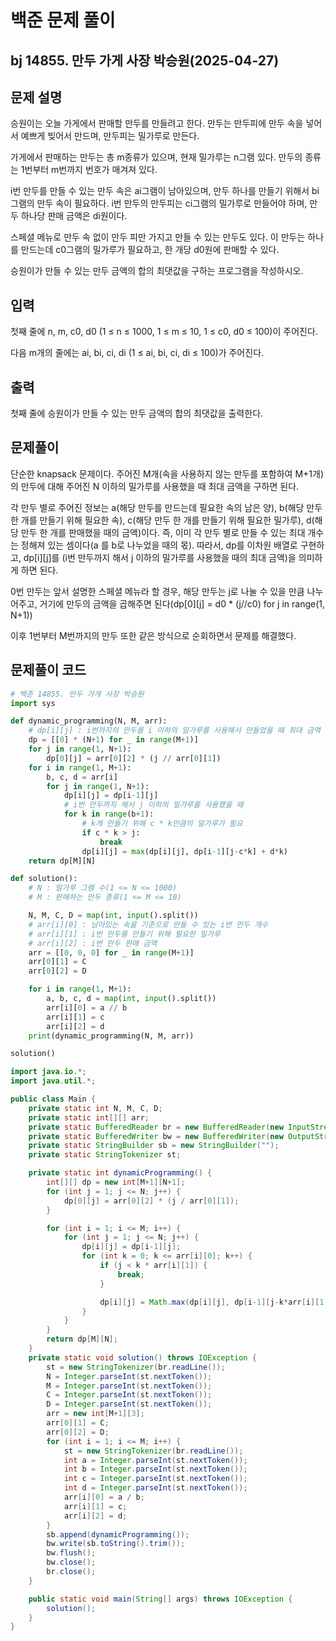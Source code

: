 # 백준 문제 풀이

## bj 14855. 만두 가게 사장 박승원(2025-04-27)

## 문제 설명

승원이는 오늘 가게에서 판매할 만두를 만들려고 한다. 만두는 만두피에 만두 속을 넣어서 예쁘게 빚어서 만드며, 만두피는 밀가루로 만든다.

가게에서 판매하는 만두는 총 m종류가 있으며, 현재 밀가루는 n그램 있다. 만두의 종류는 1번부터 m번까지 번호가 매겨져 있다.

i번 만두를 만들 수 있는 만두 속은 ai그램이 남아있으며, 만두 하나를 만들기 위해서 bi그램의 만두 속이 필요하다. i번 만두의 만두피는 ci그램의 밀가루로 만들어야 하며, 만두 하나당 판매 금액은 di원이다.

스페셜 메뉴로 만두 속 없이 만두 피만 가지고 만들 수 있는 만두도 있다. 이 만두는 하나를 만드는데 c0그램의 밀가루가 필요하고, 한 개당 d0원에 판매할 수 있다.

승원이가 만들 수 있는 만두 금액의 합의 최댓값을 구하는 프로그램을 작성하시오.

## 입력

첫째 줄에 n, m, c0, d0 (1 ≤ n ≤ 1000, 1 ≤ m ≤ 10, 1 ≤ c0, d0 ≤ 100)이 주어진다.

다음 m개의 줄에는 ai, bi, ci, di (1 ≤ ai, bi, ci, di ≤ 100)가 주어진다.

## 출력

첫째 줄에 승원이가 만들 수 있는 만두 금액의 합의 최댓값을 출력한다.

## 문제풀이

단순한 knapsack 문제이다. 주어진 M개(속을 사용하지 않는 만두를 포함하여 M+1개)의 만두에 대해 주어진 N 이하의 밀가루를 사용했을 때 최대 금액을 구하면 된다.

각 만두 별로 주어진 정보는 a(해당 만두를 만드는데 필요한 속의 남은 양), b(해당 만두 한 개를 만들기 위해 필요한 속), c(해당 만두 한 개를 만들기 위해 필요한 밀가루), d(해당 만두 한 개를 판매했을 때의 금액)이다. 즉, 이미 각 만두 별로 만들 수 있는 최대 개수는 정해져 있는 셈이다(a 를 b로 나누었을 때의 몫). 따라서, dp를 이차원 배열로 구현하고, dp[i][j]를 (i번 만두까지 해서 j 이하의 밀가루를 사용했을 때의 최대 금액)을 의미하게 하면 된다.

0번 만두는 앞서 설명한 스페셜 메뉴라 할 경우, 해당 만두는 j로 나눌 수 있을 만큼 나누어주고, 거기에 만두의 금액을 곱해주면 된다(dp[0][j] = d0 \* (j//c0) for j in range(1, N+1))

이후 1번부터 M번까지의 만두 또한 같은 방식으로 순회하면서 문제를 해결했다.

## 문제풀이 코드

```python
# 백준 14855. 만두 가게 사장 박승원
import sys

def dynamic_programming(N, M, arr):
    # dp[i][j] : i번까지의 만두를 i 이하의 밀가루를 사용해서 만들었을 때 최대 금액
    dp = [[0] * (N+1) for _ in range(M+1)]
    for j in range(1, N+1):
        dp[0][j] = arr[0][2] * (j // arr[0][1])
    for i in range(1, M+1):
        b, c, d = arr[i]
        for j in range(1, N+1):
            dp[i][j] = dp[i-1][j]
            # i번 만두까지 해서 j 이하의 밀가루를 사용했을 때
            for k in range(b+1):
                # k개 만들기 위해 c * k만큼의 밀가루가 필요
                if c * k > j:
                    break
                dp[i][j] = max(dp[i][j], dp[i-1][j-c*k] + d*k)
    return dp[M][N]

def solution():
    # N : 밀가루 그램 수(1 <= N <= 1000)
    # M : 판매하는 만두 종류(1 <= M <= 10)

    N, M, C, D = map(int, input().split())
    # arr[i][0] : 남아있는 속을 기준으로 만들 수 있는 i번 만두 개수
    # arr[i][1] : i번 만두를 만들기 위해 필요한 밀가루
    # arr[i][2] : i번 만두 판매 금액
    arr = [[0, 0, 0] for _ in range(M+1)]
    arr[0][1] = C
    arr[0][2] = D

    for i in range(1, M+1):
        a, b, c, d = map(int, input().split())
        arr[i][0] = a // b
        arr[i][1] = c
        arr[i][2] = d
    print(dynamic_programming(N, M, arr))

solution()
```

```java
import java.io.*;
import java.util.*;

public class Main {
    private static int N, M, C, D;
    private static int[][] arr;
    private static BufferedReader br = new BufferedReader(new InputStreamReader(System.in));
    private static BufferedWriter bw = new BufferedWriter(new OutputStreamWriter(System.out));
    private static StringBuilder sb = new StringBuilder("");
    private static StringTokenizer st;

    private static int dynamicProgramming() {
        int[][] dp = new int[M+1][N+1];
        for (int j = 1; j <= N; j++) {
            dp[0][j] = arr[0][2] * (j / arr[0][1]);
        }

        for (int i = 1; i <= M; i++) {
            for (int j = 1; j <= N; j++) {
                dp[i][j] = dp[i-1][j];
                for (int k = 0; k <= arr[i][0]; k++) {
                    if (j < k * arr[i][1]) {
                        break;
                    }

                    dp[i][j] = Math.max(dp[i][j], dp[i-1][j-k*arr[i][1]] + k * arr[i][2]);
                }
            }
        }
        return dp[M][N];
    }
    private static void solution() throws IOException {
        st = new StringTokenizer(br.readLine());
        N = Integer.parseInt(st.nextToken());
        M = Integer.parseInt(st.nextToken());
        C = Integer.parseInt(st.nextToken());
        D = Integer.parseInt(st.nextToken());
        arr = new int[M+1][3];
        arr[0][1] = C;
        arr[0][2] = D;
        for (int i = 1; i <= M; i++) {
            st = new StringTokenizer(br.readLine());
            int a = Integer.parseInt(st.nextToken());
            int b = Integer.parseInt(st.nextToken());
            int c = Integer.parseInt(st.nextToken());
            int d = Integer.parseInt(st.nextToken());
            arr[i][0] = a / b;
            arr[i][1] = c;
            arr[i][2] = d;
        }
        sb.append(dynamicProgramming());
        bw.write(sb.toString().trim());
        bw.flush();
        bw.close();
        br.close();
    }

    public static void main(String[] args) throws IOException {
        solution();
    }
}
```
